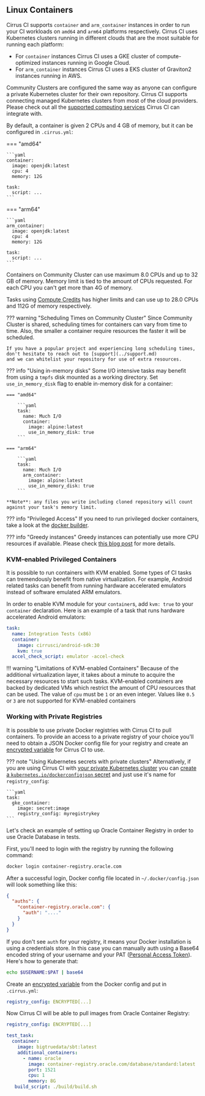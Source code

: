 ## Linux Containers

Cirrus CI supports `container` and `arm_container` instances in order to run your CI workloads on `amd64` and `arm64`
platforms respectively. Cirrus CI uses Kubernetes clusters running in different clouds that are the most suitable for
running each platform:

* For `container` instances Cirrus CI uses a GKE cluster of compute-optimized instances running in Google Cloud.
* For `arm_container` instances Cirrus CI uses a EKS cluster of Graviton2 instances running in AWS.

Community Clusters are configured the same way as anyone can configure a private Kubernetes cluster for their own
repository. Cirrus CI supports connecting managed Kubernetes clusters from most of the cloud providers. Please check out
all the [supported computing services](supported-computing-services.md) Cirrus CI can integrate with.

By default, a container is given 2 CPUs and 4 GB of memory, but it can be configured in `.cirrus.yml`:

=== "amd64"

    ```yaml
    container:
      image: openjdk:latest
      cpu: 4
      memory: 12G
    
    task:
      script: ...
    ```

=== "arm64"

    ```yaml
    arm_container:
      image: openjdk:latest
      cpu: 4
      memory: 12G
    
    task:
      script: ...
    ``` 

Containers on Community Cluster can use maximum 8.0 CPUs and up to 32 GB of memory. Memory limit is tied to the amount
of CPUs requested. For each CPU you can't get more than 4G of memory.

Tasks using [Compute Credits](../pricing.md#compute-credits) has higher limits and can use up to 28.0 CPUs and 112G of memory respectively.

??? warning "Scheduling Times on Community Cluster"
    Since Community Cluster is shared, scheduling times for containers can vary from time to time. Also, the smaller a container 
    require resources the faster it will be scheduled.
    
    If you have a popular project and experiencing long scheduling times, don't hesitate to reach out to [support](../support.md)
    and we can whitelist your repository for use of extra resources.

??? info "Using in-memory disks"
    Some I/O intensive tasks may benefit from using a `tmpfs` disk mounted as a working directory. Set `use_in_memory_disk` flag
    to enable in-memory disk for a container:

    === "amd64"
    
        ```yaml
        task:
          name: Much I/O
          container:
            image: alpine:latest
            use_in_memory_disk: true
        ```

    === "arm64"
    
        ```yaml
        task:
          name: Much I/O
          arm_container:
            image: alpine:latest
            use_in_memory_disk: true
        ```
    
    **Note**: any files you write including cloned repository will count against your task's memory limit.

??? info "Privileged Access"
    If you need to run privileged docker containers, take a look at the [docker builder](docker-builder-vm.md).

??? info "Greedy instances"
    Greedy instances can potentially use more CPU resources if available. Please check [this blog post](https://medium.com/cirruslabs/introducing-greedy-container-instances-29aad06dc2b4) for more details.
    
### KVM-enabled Privileged Containers

It is possible to run containers with KVM enabled. Some types of CI tasks can tremendously
benefit from native virtualization. For example, Android related tasks can benefit from running hardware accelerated
emulators instead of software emulated ARM emulators.

In order to enable KVM module for your `container`s, add `kvm: true` to your `container` declaration. Here is an
example of a task that runs hardware accelerated Android emulators:

```yaml
task:
  name: Integration Tests (x86)
  container:
    image: cirrusci/android-sdk:30
    kvm: true
  accel_check_script: emulator -accel-check
```

!!! warning "Limitations of KVM-enabled Containers"
    Because of the additional virtualization layer, it takes about a minute to acquire the necessary resources to start such tasks.
    KVM-enabled containers are backed by dedicated VMs which restrict the amount of CPU resources that can be used.
    The value of `cpu` must be `1` or an even integer. Values like `0.5` or `3` are not supported for KVM-enabled containers 

### Working with Private Registries

It is possible to use private Docker registries with Cirrus CI to pull containers. To provide an access to a private registry 
of your choice you'll need to obtain a JSON Docker config file for your registry and create an [encrypted variable](writing-tasks.md#encrypted-variables)
for Cirrus CI to use.

??? note "Using Kubernetes secrets with private clusters"
    Alternatively, if you are using Cirrus CI with [your private Kubernetes cluster](supported-computing-services.md)
    you can [create a `kubernetes.io/dockerconfigjson` secret](https://kubernetes.io/docs/tasks/configure-pod-container/pull-image-private-registry/)
    and just use it's name for `registry_config`:

    ```yaml
    task:
      gke_container:
        image: secret:image
        registry_config: myregistrykey
    ```

Let's check an example of setting up Oracle Container Registry in order to use Oracle Database in tests.

First, you'll need to login with the registry by running the following command:

```bash
docker login container-registry.oracle.com
```

After a successful login, Docker config file located in `~/.docker/config.json` will look something like this:

```json
{
  "auths": {
    "container-registry.oracle.com": {
      "auth": "...."
    }
  }
}
```

If you don't see `auth` for your registry, it means your Docker installation is using a credentials store. In this case
you can manually auth using a Base64 encoded string of your username and your PAT ([Personal Access Token](https://docs.github.com/en/authentication/keeping-your-account-and-data-secure/creating-a-personal-access-token)).
Here's how to generate that:

```bash
echo $USERNAME:$PAT | base64
```

Create an [encrypted variable](writing-tasks.md#encrypted-variables) from the Docker config and put in `.cirrus.yml`:

```yaml
registry_config: ENCRYPTED[...]
```

Now Cirrus CI will be able to pull images from Oracle Container Registry:

```yaml
registry_config: ENCRYPTED[...]

test_task:
  container:
    image: bigtruedata/sbt:latest
    additional_containers:
      - name: oracle
        image: container-registry.oracle.com/database/standard:latest
        port: 1521
        cpu: 1
        memory: 8G
   build_script: ./build/build.sh
```
